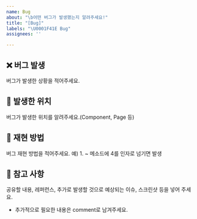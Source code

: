 ```yaml
---
name: Bug
about: "\b어떤 버그가 발생했는지 알려주세요!"
title: "[Bug]"
labels: "\U0001F41E Bug"
assignees: ''

---
```


## ❌ 버그 발생
버그가 발생한 상황을 적어주세요.

## 🐞 발생한 위치
버그가 발생한 위치를 알려주세요.(Component, Page 등)

## 🐞 재현 방법
버그 재현 방법을 적어주세요. 
예) 1. ~ 메소드에 4를 인자로 넘기면 발생

## 📖 참고 사항
공유할 내용, 레퍼런스, 추가로 발생할 것으로 예상되는 이슈, 스크린샷 등을 넣어 주세요.
- 추가적으로 필요한 내용은 comment로 남겨주세요.